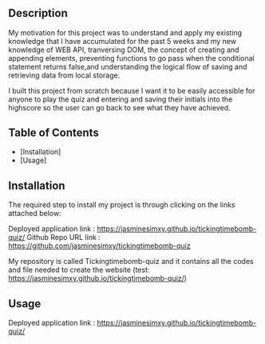 # <TickingTimeBomb-Quiz>

## Description

My motivation for this project was to understand and apply my existing knowledge that I have accumulated for the past 5 weeks and my new knowledge of WEB API, tranversing DOM, the concept of creating and appending elements, preventing functions to go pass when the conditional statement returns false,and understanding the logical flow of saving and retrieving data from local storage.

I built this project from scratch because I want it to be easily accessible for anyone to play the quiz and entering and saving their initials into the highscore so the user can go back to see what they have achieved.
## Table of Contents 

- [Installation]
- [Usage]

## Installation


The required step to install my project is through clicking on the links attached below:

Deployed application link : https://jasminesimxy.github.io/tickingtimebomb-quiz/
Github Repo URL link : https://github.com/jasminesimxy/tickingtimebomb-quiz

My repository is called Tickingtimebomb-quiz and it contains all the codes and file needed to create the website (test: https://jasminesimxy.github.io/tickingtimebomb-quiz/)

## Usage


Deployed application link : https://jasminesimxy.github.io/tickingtimebomb-quiz/

